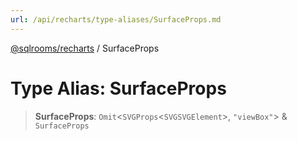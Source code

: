 ```yaml
---
url: /api/recharts/type-aliases/SurfaceProps.md
---
```

[@sqlrooms/recharts](../index.md) / SurfaceProps

# Type Alias: SurfaceProps

> **SurfaceProps**: `Omit`<`SVGProps`<`SVGSVGElement`>, `"viewBox"`> & `SurfaceProps`
